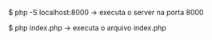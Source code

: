 $ php -S localhost:8000      -> executa o server na porta 8000

$ php index.php             -> executa o arquivo index.php
